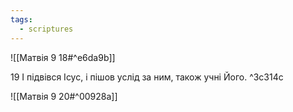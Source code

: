 ```yaml
---
tags:
  - scriptures
---
```


![[Матвія 9 18#^e6da9b]]

19 І підвівся Ісус, і пішов услід за ним, також учні Його. ^3c314c

![[Матвія 9 20#^00928a]]